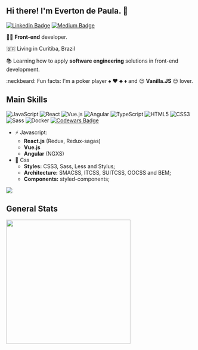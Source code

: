 ## Hi there! I'm Everton de Paula. 👋

[![Linkedin Badge](https://img.shields.io/badge/-LinkedIn-blue?style=flat-square&logo=Linkedin&logoColor=white)](https://www.linkedin.com/in/evertonthepaula/)
[![Medium Badge](https://img.shields.io/badge/-Medium-02b875?style=flat-square&logo=Medium&logoColor=white&link=https://medium.com/@evertonthepaula)](https://medium.com/@evertonthepaula)

:man_technologist: **Front-end** developer.

🇧🇷  Living in Curitiba, Brazil

:books: Learning how to apply **software engineering** solutions in front-end development.

:neckbeard: Fun facts: I'm a poker player :spades: :hearts: :clubs: :diamonds: and :heart_eyes: **Vanilla.JS** :heart_eyes: lover.

**Main Skills**
---
![JavaScript](https://img.shields.io/badge/-JavaScript-black?style=flat-square&logo=javascript)
![React](https://img.shields.io/badge/-React-FFFFFF?style=flat-square&logo=React)
![Vue.js](https://img.shields.io/badge/-Vuejs-35495e?style=flat-square&logo=Vue.js)
![Angular](https://img.shields.io/badge/-Angular-DD0031?style=flat-square&logo=angular)
![TypeScript](https://img.shields.io/badge/-TypeScript-007ACC?style=flat-square&logo=typescript)
![HTML5](https://img.shields.io/badge/-HTML5-E34F26?style=flat-square&logo=html5&logoColor=white)
![CSS3](https://img.shields.io/badge/-CSS3-1572B6?style=flat-square&logo=css3)
![Sass](https://img.shields.io/badge/-Sass-CC6699?style=flat-square&logo=sass&logoColor=white)
![Docker](https://img.shields.io/badge/-Docker-2496ED?style=flat-square&logo=docker&logoColor=white)
[![Codewars Badge](https://www.codewars.com/users/evertonthepaula/badges/micro)](https://www.codewars.com/users/evertonthepaula)
<!-- [![Github Badge](https://img.shields.io/badge/-Github-000?style=flat-square&logo=Github&logoColor=white&link=https://github.com/evertonthepaula)](https://github.com/evertonthepaula) -->

  - ⚡ Javascript: 
    - **React.js** (Redux, Redux-sagas)
    - **Vue.js**
    - **Angular** (NGXS) 
  - :sparkling_heart: Css   
    - **Styles:** CSS3, Sass, Less and Stylus;
    - **Architecture:** SMACSS, ITCSS, SUITCSS, OOCSS and BEM;
    - **Components:** styled-components;

 
<img src="https://github-readme-stats.vercel.app/api/top-langs/?username=evertonthepaula&layout=compact&theme=nord&langs_count=8"/>

**General Stats**
---
<!--  <img width="333px" align="left" src="https://github-readme-stats.vercel.app/api/wakatime?username=evertonthepaula&theme=nord&layout=compact"/> -->
<!--  [![Everton wakatime stats](https://github-readme-stats.vercel.app/api/wakatime?username=evertonthepaula)](https://github.com/evertonthepaula) -->
 
 <img width="333px" align="left" src="https://github-readme-stats.vercel.app/api?username=evertonthepaula&theme=nord&show_icons=true"/>
